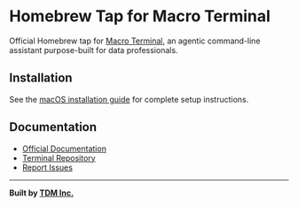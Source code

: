 # Homebrew Tap for Macro Terminal

Official Homebrew tap for [Macro Terminal](https://github.com/getmacro/terminal), an agentic command-line assistant purpose-built for data professionals.

## Installation

See the [macOS installation guide](https://getmacro.com/docs/terminal/macos) for complete setup instructions.

## Documentation

- [Official Documentation](https://getmacro.com/docs)
- [Terminal Repository](https://github.com/getmacro/terminal)  
- [Report Issues](https://github.com/getmacro/terminal/issues)

---

**Built by [TDM Inc.](https://tdm.inc)**